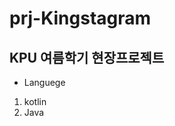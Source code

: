 prj-Kingstagram
==================================
KPU 여름학기 현장프로젝트 
---------------------------

* Languege 
1. kotlin 
2. Java
